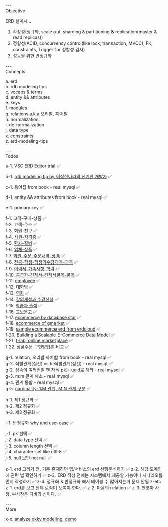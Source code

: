
---\
Objective


ERD 설계시...

1. 확장성(정규화, scale out: sharding & partitioning & replication(master & read replicas))
2. 정합성(ACID, concurrency control(like lock, transaction, MVCC), FK, constraints, Trigger for 정합성 검사)
3. 성능을 위한 반정규화


---\
Concepts


a. erd\
b. rdb modeling tips\
c. vocabs & terms\
d. entity && attributes\
e. keys\
f. modules\
g. relations a.k.a 오리발, 까치발\
h. normalization\
i. de-normalization\
j. data type\
x. constraints\
z. erd-modeling-tips







---\
Todos


a-1. VSC ERD Editor trial :white_check_mark:

b-1. [rdb modeling tip by 이상한나라의 신기한 개발자](https://www.youtube.com/watch?v=T_0TaT0bFHQ) :white_check_mark:

c-1. 용어집 from book - real mysql :white_check_mark:

d-1. entity && attributes from book - real mysql :white_check_mark:

e-1. primary key :white_check_mark:

f-1. 고객-구매-상품 :white_check_mark:\
f-2. 고객-주소 :white_check_mark:\
f-3. 회원-친구 :white_check_mark:\
f-4. [사원-자격증](https://www.youtube.com/watch?v=ga69WBO9Gy0&list=PL9hiYwOHVUQduJN7Pf_kOR8htpJU7K1H8&index=11&ab_channel=Jacob%27sLecture) :white_check_mark:\
f-5. [환자-질병](https://www.youtube.com/watch?v=ga69WBO9Gy0&list=PL9hiYwOHVUQduJN7Pf_kOR8htpJU7K1H8&index=11&ab_channel=Jacob%27sLecture) :white_check_mark:\
f-6. [업체-상품](https://www.youtube.com/watch?v=ga69WBO9Gy0&list=PL9hiYwOHVUQduJN7Pf_kOR8htpJU7K1H8&index=11&ab_channel=Jacob%27sLecture) :white_check_mark:\
f-7. [회원-주문-주문내역-상품](https://www.youtube.com/watch?v=ga69WBO9Gy0&list=PL9hiYwOHVUQduJN7Pf_kOR8htpJU7K1H8&index=11&ab_channel=Jacob%27sLecture) :white_check_mark:\
f-8. [전공-학생-학생의수강과목-과목](https://www.youtube.com/watch?v=ga69WBO9Gy0&list=PL9hiYwOHVUQduJN7Pf_kOR8htpJU7K1H8&index=11&ab_channel=Jacob%27sLecture) :white_check_mark:\
f-9. [이력서-가족사항-학력](https://www.youtube.com/watch?v=jxEYZwhS1gU&list=PL9hiYwOHVUQduJN7Pf_kOR8htpJU7K1H8&index=14&ab_channel=Jacob%27sLecture) :white_check_mark:\
f-10. [공급자-견적서-견적서품목-품목](https://www.youtube.com/watch?v=jxEYZwhS1gU&list=PL9hiYwOHVUQduJN7Pf_kOR8htpJU7K1H8&index=14&ab_channel=Jacob%27sLecture) :white_check_mark:\
f-11. [employee](https://www.youtube.com/watch?v=HXV3zeQKqGY) :white_check_mark:\
f-12. [대화방](https://www.youtube.com/watch?v=42LMmwSFGIE) :white_check_mark:\
f-13. [영화](https://www.youtube.com/watch?v=bBLD07ayLqA&list=PL9hiYwOHVUQduJN7Pf_kOR8htpJU7K1H8&index=18&ab_channel=Jacob%27sLecture) :white_check_mark:\
f-14. [강의개설과 수강신청](https://www.youtube.com/watch?v=Qs_cC6lvx2s&list=PL9hiYwOHVUQduJN7Pf_kOR8htpJU7K1H8&index=20&ab_channel=Jacob%27sLecture) :white_check_mark:\
f-15. [학습과 출석](https://www.youtube.com/watch?v=Qs_cC6lvx2s&list=PL9hiYwOHVUQduJN7Pf_kOR8htpJU7K1H8&index=20&ab_channel=Jacob%27sLecture) :white_check_mark:\
f-16. [교보문고](https://www.youtube.com/watch?v=_TaygcntsJQ&list=PL9hiYwOHVUQduJN7Pf_kOR8htpJU7K1H8&index=21&ab_channel=Jacob%27sLecture) :white_check_mark:\
f-17. [ecommerce by database star](https://www.youtube.com/watch?v=1HamqOuv2Cw&ab_channel=DatabaseStar) :white_check_mark:\
f-18. [ecommerce of gmarket](https://www.slideshare.net/HanSungKim4/db-project-gmarket) :white_check_mark:\
f-19. [sample ecommerce erd from erdcloud](https://www.erdcloud.com/d/hz4NGJK8vb2H9G3jB) :white_check_mark:\
f-20. [Building a Scalable E-Commerce Data Model](https://fabric.inc/blog/ecommerce-data-model/) :white_check_mark:\
f-21. [f-lab, online marketplace](https://github.com/f-lab-edu/online-marketplace) :white_check_mark:\
f-22. 상품주문 구현방법론 비교 :white_check_mark:


g-1. relation, 오리발 까치발 from book - real mysql :white_check_mark:\
g-2. 식별관계(실선) vs 비식별관계(점선) - real mysql :white_check_mark:\
g-2. 상속이 여러번일 땐 자식 pk는 uuid로 해라 - real mysql :white_check_mark:\
g-3. m:m 관계 해소 - real mysql :white_check_mark:\
g-4. 관계 통합 - real mysql :white_check_mark:\
g-5. [cardinality: 1:M 관계, M:N 관계 구분](https://www.youtube.com/watch?v=Yquru9V8HJ8&list=PL9hiYwOHVUQduJN7Pf_kOR8htpJU7K1H8&index=9&ab_channel=Jacob%27sLecture) :white_check_mark:

h-1. 제1 정규화 :white_check_mark:\
h-2. 제2 정규화 :white_check_mark:\
h-3. 제3 정규화 :white_check_mark:

i-1. 반정규화 why and use-case :white_check_mark:

j-1. pk 선택 :white_check_mark:\
j-2. data type 선택 :white_check_mark:\
j-3. column length 선택 :white_check_mark:\
j-4. character-set like utf-8 :white_check_mark:\
j-5. null 보단 not null :white_check_mark:


z-1. erd 그리기 전, 기존 존재하던 앱/서비스의 erd 선행분석하기 :white_check_mark:
z-2. 해당 도메인에 관련 법 확인하기 :white_check_mark:
z-3. ERD 작성 전에는 시스템에서 제공할 기능이나 시나리오를 먼저 작성하기 :white_check_mark:
z-4. 정규화 & 반정규화 해서 테이블 수 많아지는거 문제 안됨
z-etc
z-1. erd를 보고 전체 로직이 보여야 한다. :white_check_mark:
z-2. 마음의 relation :white_check_mark:
z-3. 엔코아 사장, 부사장은 디비의 신이다. :white_check_mark:



---\
More


x-x. [analyze okky modeling, demo](https://vuerd.github.io/)

